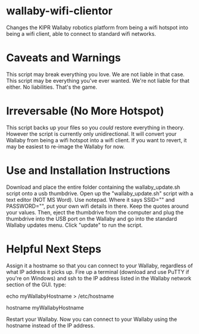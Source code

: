# wallaby-wifi-clientor
Changes the KIPR Wallaby robotics platform from being a wifi hotspot into being a wifi client, able to connect to standard wifi networks.

# Caveats and Warnings
This script may break everything you love. We are not liable in that case. This script may be everything you've ever wanted. We're not liable for that either. No liabilities. That's the game.

# Irreversable (No More Hotspot)
This script backs up your files so you *could* restore everything in theory. However the script is currently only unidirectional. It will convert your Wallaby from being a wifi hotspot into a wifi client. If you want to revert, it may be easiest to re-image the Wallaby for now.

# Use and Installation Instructions
Download and place the entire folder containing the wallaby_update.sh script onto a usb thumbdrive. Open up the "wallaby_update.sh" script with a text editor (NOT MS Word). Use notepad. Where it says SSID="" and PASSWORD="", put your own wifi details in there. Keep the quotes around your values. Then, eject the thumbdrive from the computer and plug the thumbdrive into the USB port on the Wallaby and go into the standard Wallaby updates menu. Click "update" to run the script.

# Helpful Next Steps
Assign it a hostname so that you can connect to your Wallaby, regardless of what IP address it picks up. Fire up a terminal (download and use PuTTY if you're on Windows) and ssh to the IP address listed in the Wallaby network section of the GUI.
type:



echo myWallabyHostname > /etc/hostname

hostname myWallabyHostname



Restart your Wallaby. Now you can connect to your Wallaby using the hostname instead of the IP address.

